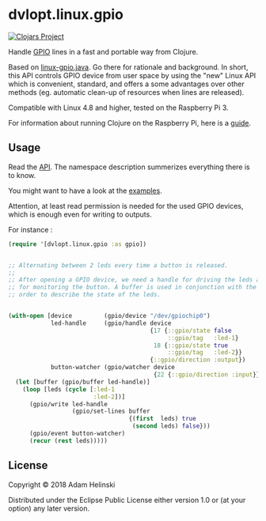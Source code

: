# dvlopt.linux.gpio

[![Clojars
Project](https://img.shields.io/clojars/v/dvlopt/linux.gpio.svg)](https://clojars.org/dvlopt/linux.gpio)

Handle [GPIO](https://github.com/dvlopt/linux-gpio.java) lines in a fast and
portable way from Clojure.

Based on [linux-gpio.java](https://github.com/dvlopt/linux-gpio.java). Go there
for rationale and background. In short, this API controls GPIO device from user
space by using the "new" Linux API which is convenient, standard, and offers a
some advantages over other methods (eg. automatic clean-up of resources when
lines are released).

Compatible with Linux 4.8 and higher, tested on the Raspberry Pi 3.

For information about running Clojure on the Raspberry Pi, here is a
[guide](https://github.com/dvlopt/clojure-raspberry-pi).

## Usage

Read the
[API](https://cljdoc.org/d/dvlopt/linux.gpio/1.0.0/api/dvlopt.linux.gpio). The
namespace description summerizes everything there is to know.

You might want to have a look at the [examples](./examples).

Attention, at least read permission is needed for the used GPIO devices, which
is enough even for writing to outputs.

For instance :

```clj
(require '[dvlopt.linux.gpio :as gpio])


;; Alternating between 2 leds every time a button is released.
;;
;; After opening a GPIO device, we need a handle for driving the leds and a watcher
;; for monitoring the button. A buffer is used in conjunction with the handle in
;; order to describe the state of the leds.


(with-open [device         (gpio/device "/dev/gpiochip0")
            led-handle     (gpio/handle device
                                        {17 {::gpio/state false
                                             ::gpio/tag   :led-1}
                                         18 {::gpio/state true
                                             ::gpio/tag   :led-2}}
                                        {::gpio/direction :output})
            button-watcher (gpio/watcher device
                                         {22 {::gpio/direction :input}})]
  (let [buffer (gpio/buffer led-handle)]
    (loop [leds (cycle [:led-1
                        :led-2])]
      (gpio/write led-handle
                  (gpio/set-lines buffer
                                  {(first  leds) true
                                   (second leds) false}))
      (gpio/event button-watcher)
      (recur (rest leds)))))
```

## License

Copyright © 2018 Adam Helinski

Distributed under the Eclipse Public License either version 1.0 or (at
your option) any later version.
